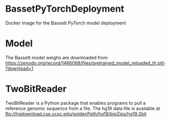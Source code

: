 # BassetPyTorchDeployment
Docker image for the Bassett PyTorch model deployment

# Model
The Bassett model weighs are downloaded from https://zenodo.org/record/1466068/files/pretrained_model_reloaded_th.pth?download=1

# TwoBitReader
TwoBitReader is a Python package that enables programs to pull a reference genomic sequence from a file.
The hg19 data file is available at ftp://hgdownload.cse.ucsc.edu/goldenPath/hg19/bigZips/hg19.2bit

